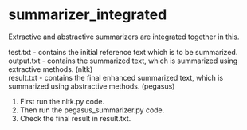 # summarizer_integrated
Extractive and abstractive summarizers are integrated together in this.

test.txt - contains the initial reference text which is to be summarized. <br/>
output.txt - contains the summarized text, which is summarized using extractive methods. (nltk) <br/>
result.txt - contains the final enhanced summarized text, which is summarized using abstractive methods. (pegasus) 

1. First run the nltk.py code.
2. Then run the pegasus_summarizer.py code.
3. Check the final result in result.txt.
